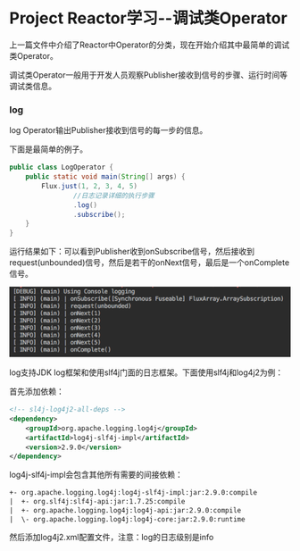 # Project Reactor学习--调试类Operator

上一篇文件中介绍了Reactor中Operator的分类，现在开始介绍其中最简单的调试类Operator。

调试类Operator一般用于开发人员观察Publisher接收到信号的步骤、运行时间等调试类信息。

### log

log Operator输出Publisher接收到信号的每一步的信息。

下面是最简单的例子。

```java
public class LogOperator {
    public static void main(String[] args) {
        Flux.just(1, 2, 3, 4, 5)
                //日志记录详细的执行步骤
                .log()
                .subscribe();
    }
}
```

运行结果如下：可以看到Publisher收到onSubscribe信号，然后接收到request\(unbounded\)信号，然后是若干的onNext信号，最后是一个onComplete信号。

![](/assets/logConsole.png)

log支持JDK log框架和使用slf4j门面的日志框架。下面使用slf4j和log4j2为例：

首先添加依赖：

```xml
<!-- sl4j-log4j2-all-deps -->
<dependency>
    <groupId>org.apache.logging.log4j</groupId>
    <artifactId>log4j-slf4j-impl</artifactId>
    <version>2.9.0</version>
</dependency>
```

log4j-slf4j-impl会包含其他所有需要的间接依赖：

```
+- org.apache.logging.log4j:log4j-slf4j-impl:jar:2.9.0:compile
|  +- org.slf4j:slf4j-api:jar:1.7.25:compile
|  +- org.apache.logging.log4j:log4j-api:jar:2.9.0:compile
|  \- org.apache.logging.log4j:log4j-core:jar:2.9.0:runtime

```

然后添加log4j2.xml配置文件，注意：log的日志级别是info

